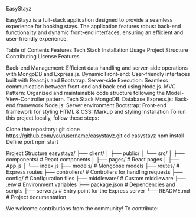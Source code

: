 EasyStayz

EasyStayz is a full-stack application designed to provide a seamless experience for booking stays. The application features robust back-end functionality and dynamic front-end interfaces, ensuring an efficient and user-friendly experience.

Table of Contents
Features
Tech Stack
Installation
Usage
Project Structure
Contributing
License
Features

Back-end Management: Efficient data handling and server-side operations with MongoDB and Express.js.
Dynamic Front-end: User-friendly interfaces built with React.js and Bootstrap.
Server-side Execution: Seamless communication between front-end and back-end using Node.js.
MVC Pattern: Organized and maintainable code structure following the Model-View-Controller pattern.
Tech Stack
MongoDB: Database
Express.js: Back-end framework
Node.js: Server environment
Bootstrap: Front-end framework for styling
HTML & CSS: Markup and styling
Installation
To run this project locally, follow these steps:

Clone the repository:
git clone https://github.com/yourusername/easystayz.git
cd easystayz
npm install
Define port
npm start

Project Structure
easystayz/
├── client/
│ ├── public/
│ └── src/
│ ├── components/ # React components
│ ├── pages/ # React pages
│ ├── App.js
│ └── index.js
├── models/ # Mongoose models
├── routes/ # Express routes
├── controllers/ # Controllers for handling requests
├── config/ # Configuration files
├── middleware/ # Custom middleware
├── .env # Environment variables
├── package.json # Dependencies and scripts
├── server.js # Entry point for the Express server
└── README.md # Project documentation

We welcome contributions from the community! To contribute:
